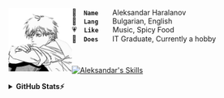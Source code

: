 <a href="#"><img align="left" width="125" height="125" src="assets/denji.png" alt="Denji"></a>

👤 **`Name`**  Aleksandar Haralanov
<br>
💬 **`Lang`**  Bulgarian, English
<br>
💗 **`Like`**  Music, Spicy Food
<br>
💼 **`Does`**  IT Graduate, Currently a hobby

<br>

<a href="#">![Aleksandar's Skills](https://skillicons.dev/icons?i=java,cs,cpp,html,css,bootstrap)</a>

<details>
  <summary><b>GitHub Stats⚡</b></summary>

  <a href="#">![Aleksandar's GitHub Stats](https://github-readme-stats.vercel.app/api?username=aleksandarharalanov&theme=github_dark&show_icons=true&hide_border=true)</a>
  <a href="#">![Aleksandar's Top Langs](https://github-readme-stats.vercel.app/api/top-langs/?username=aleksandarharalanov&layout=compact&theme=github_dark&hide_border=true&langs_count=20)</a>
  <a href="#">![Aleksandar's Trophies](https://github-profile-trophy.vercel.app/?username=aleksandarharalanov&theme=darkhub&no-frame=true&no-bg=true)</a>
</details>
